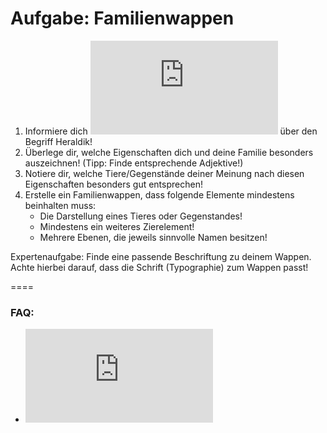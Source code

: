 Aufgabe: Familienwappen
====

1. Informiere dich ![hier](http://www.hgw.geschichte.uni-muenchen.de/ueber_uns/faecher/heraldik/index.html) über den Begriff Heraldik!
2. Überlege dir, welche Eigenschaften dich und deine Familie besonders auszeichnen! (Tipp: Finde entsprechende Adjektive!)
3. Notiere dir, welche Tiere/Gegenstände deiner Meinung nach diesen Eigenschaften besonders gut entsprechen!
4. Erstelle ein Familienwappen, dass folgende Elemente mindestens beinhalten muss:
	* Die Darstellung eines Tieres oder Gegenstandes!
	* Mindestens ein weiteres Zierelement!
	* Mehrere Ebenen, die jeweils sinnvolle Namen besitzen!

Expertenaufgabe: Finde eine passende Beschriftung zu deinem Wappen. Achte hierbei darauf, dass die Schrift (Typographie) zum Wappen passt!

====

### FAQ:
* ![Link zum FAQ](https://github.com/cartz/schule/blob/master/faq.md)